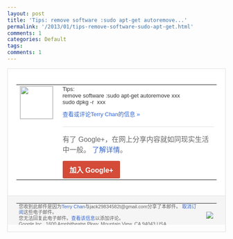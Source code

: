 ```yaml
---
layout: post
title: 'Tips: remove software :sudo apt-get autoremove...'
permalink: '/2013/01/tips-remove-software-sudo-apt-get.html'
comments: 1
categories: Default
tags: 
comments: 1
---
```

<!-- X-Notifications: 1:1ea9b08eb0000000 -->

<div style="border:solid 1px #dfdfdf;color:#686868;font:13px Arial"><div style="background-color:#fff;padding:20px;"><table cellpadding="0" cellspacing="0"><tr><td style="padding-right:15px;vertical-align:top"><a href="https://plus.google.com/_/notifications/emlink?emr=14900066512970582018&amp;emid=CPjei4mb1LQCFcQbTAodsRQAAA&amp;path=%2F108643996575278738906&amp;dt=1357491810270&amp;uob=8"><img height="75" src="https://lh3.googleusercontent.com/-KKRGTyJ5Bl0/AAAAAAAAAAI/AAAAAAAAtnY/R4QEWIp3Ur0/s75-c-k-a/photo.jpg" style="border:solid 1px #cccccc;" width="75"/></a></td><td style="width:578px;color:#333;font:13px Arial;vertical-align:top"><div style="padding-bottom:10px">Tips:<br/>remove software :sudo apt-get autoremove xxx<br/>sudo dpkg -r &nbsp;xxx</div><a href="https://plus.google.com/_/notifications/emlink?emr=14900066512970582018&amp;emid=CPjei4mb1LQCFcQbTAodsRQAAA&amp;path=%2F108643996575278738906%2Fposts%2FUPXhtb5ppZj%3Fgpinv%3DAMIXal_XngGUWGE6mEVV0wIJRQbrFutuNaLwdcDu6AaEVVTcafkpfc8gQLS1O6TNThbjTrjQvhbJJ4c1cnCW7sHLe02hUCmxe6uCueEKdbPTqvZ2WJX8XG8&amp;dt=1357491810270&amp;uob=8" style="color:#3366CC;text-decoration:none">查看或评论Terry Chan的信息 »</a><div style="margin-top:20px;border-top:solid 1px #dfdfdf"><div style="padding:15px 0;color:#686868;font:16px Arial">有了 Google+，在网上分享内容就如同现实生活中一般。 <a href="http://www.google.com/+/learnmore/" style="color:#3366CC;text-decoration:none">了解详情</a>。</div><a href="https://plus.google.com/_/notifications/emlink?emr=14900066512970582018&amp;emid=CPjei4mb1LQCFcQbTAodsRQAAA&amp;path=%2F%3Fgpinv%3DAMIXal_XngGUWGE6mEVV0wIJRQbrFutuNaLwdcDu6AaEVVTcafkpfc8gQLS1O6TNThbjTrjQvhbJJ4c1cnCW7sHLe02hUCmxe6uCueEKdbPTqvZ2WJX8XG8&amp;dt=1357491810270&amp;uob=8" style="display:inline-block;padding:7px 15px;background-color:#d44b38; color:#fff;font-size:16px; font-weight:bold;border-radius:2px;-webkit-border-radius:2px; -moz-border-radius:2px;border:solid 1px #c43b28; white-space:nowrap;text-decoration:none">加入 Google+</a></div></td></tr></table></div><div style="border-top:solid 1px #dfdfdf;padding:0 20px; background-color:#f5f5f5"><table cellpadding="0" cellspacing="0" style="height:50px"><tbody><tr><td style="vertical-align:middle;width:100%; color:#636363;font:11px Arial; line-height:120%">您收到此邮件是因为<a href="https://plus.google.com/_/notifications/emlink?emr=14900066512970582018&amp;emid=CPjei4mb1LQCFcQbTAodsRQAAA&amp;path=%2F108643996575278738906%3Fgpinv%3DAMIXal_XngGUWGE6mEVV0wIJRQbrFutuNaLwdcDu6AaEVVTcafkpfc8gQLS1O6TNThbjTrjQvhbJJ4c1cnCW7sHLe02hUCmxe6uCueEKdbPTqvZ2WJX8XG8&amp;dt=1357491810270&amp;uob=8" style="color:#3366CC;text-decoration:none">Terry Chan</a>与jack29834582t@gmail.com分享了本邮件。 <a href="https://plus.google.com/_/notifications/emlink?emr=14900066512970582018&amp;emid=CPjei4mb1LQCFcQbTAodsRQAAA&amp;path=%2F_%2Fnonplus%2Femailsettings%3Fgpinv%3DAMIXal_XngGUWGE6mEVV0wIJRQbrFutuNaLwdcDu6AaEVVTcafkpfc8gQLS1O6TNThbjTrjQvhbJJ4c1cnCW7sHLe02hUCmxe6uCueEKdbPTqvZ2WJX8XG8%26est%3DADH5u8Vc-afqhU3Ppz8Y2NywloQpXahX430jC8n8-lUANbR3IQW5enQt9Kgxw4bTSBx2hxZrz1PvjpNFadYJp2fNeJKBki12USkZpcQqanxvJvla3384Oq3FncLHxNxSj9C7AVb0_r3JFvlv09sGvyCCiHiXoWPDOA&amp;dt=1357491810270&amp;uob=8" style="color:#3366CC;text-decoration:none">取消订阅</a>这些电子邮件。<br/>您无法回复此电子邮件。<a href="https://plus.google.com/_/notifications/emlink?emr=14900066512970582018&amp;emid=CPjei4mb1LQCFcQbTAodsRQAAA&amp;path=%2F108643996575278738906%2Fposts%2FUPXhtb5ppZj%3Fgpinv%3DAMIXal_XngGUWGE6mEVV0wIJRQbrFutuNaLwdcDu6AaEVVTcafkpfc8gQLS1O6TNThbjTrjQvhbJJ4c1cnCW7sHLe02hUCmxe6uCueEKdbPTqvZ2WJX8XG8&amp;dt=1357491810270&amp;uob=8" style="color:#3366CC;text-decoration:none">查看该信息</a>以添加评论。<br/>Google Inc., 1600 Amphitheatre Pkwy, Mountain View, CA 94043 USA<br/></td><td><img src="https://ssl.gstatic.com/s2/oz/images/notifications/logo/google-plus-6617a72bb36cc548861652780c9e6ff1.png"/></td></tr></tbody></table></div></div>
